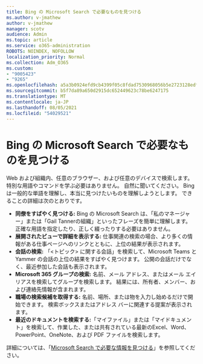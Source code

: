 ```yaml
---
title: Bing の Microsoft Search で必要なものを見つける
ms.author: v-jmathew
author: v-jmathew
manager: scotv
audience: Admin
ms.topic: article
ms.service: o365-administration
ROBOTS: NOINDEX, NOFOLLOW
localization_priority: Normal
ms.collection: Adm_O365
ms.custom:
- "9005423"
- "9265"
ms.openlocfilehash: a5a3b0924efd9cb4399f05c8fdad7530968056b5e2723128edf6cfbc2f92f558
ms.sourcegitcommit: b5f7da89a650d2915dc652449623c78be6247175
ms.translationtype: MT
ms.contentlocale: ja-JP
ms.lasthandoff: 08/05/2021
ms.locfileid: "54029521"
---
```

# <a name="find-what-you-need-with-microsoft-search-in-bing"></a>Bing の Microsoft Search で必要なものを見つける

Web および組織内、任意のブラウザー、および任意のデバイスで検索します。 特別な用語やコマンドを学ぶ必要はありません。 自然に聞いてください。 Bing は一般的な単語を理解し、本当に見つけたいものを理解しようとします。 できることの詳細は次のとおりです。

- **同僚をすばやく見つける:** Bing の Microsoft Search は、「私のマネージャー」または「Gail Tannerの組織」といったフレーズを簡単に理解します。 正確な用語を指定したり、正しく綴ったりする必要はありません。
- **展開されたビューで詳細を表示する:** 仕事関連の検索の場合、より多くの情報がある仕事ページへのリンクとともに、上位の結果が表示されます。
- **会話の検索:** 「<トピック> に関する会話」を検索して、Microsoft Teams と Yammer の会話の上位の結果をすばやく見つけます。 公開の会話だけでなく、最近参加した会話も表示されます。
- **Microsoft 365 グループの検索:** 名前、メール アドレス、またはメール エイリアスを検索してグループを検索します。 結果には、所有者、メンバー、および連絡先情報が含まれます。
- **職場の検索候補を取得する:** 名前、場所、または物を入力し始めるだけで開始できます。 検索ボックスまたはアドレス バーに関連する提案が表示されます。
- **最近のドキュメントを検索する:**「マイファイル」または「マイドキュメント」を検索して、作業した、または共有されている最新のExcel、Word、PowerPoint、OneNote、および PDF ファイルを検索します。

詳細については、「[Microsoft Search で必要な情報を見つける](https://go.microsoft.com/fwlink/?linkid=2149027)」を参照してください。
